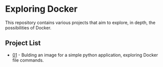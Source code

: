 # Exploring Docker

This repository contains various projects that aim to explore, in depth, the possibilities of Docker.

## Project List

* [01](./01) - Bulding an image for a simple python application, exploring Docker file commands.
